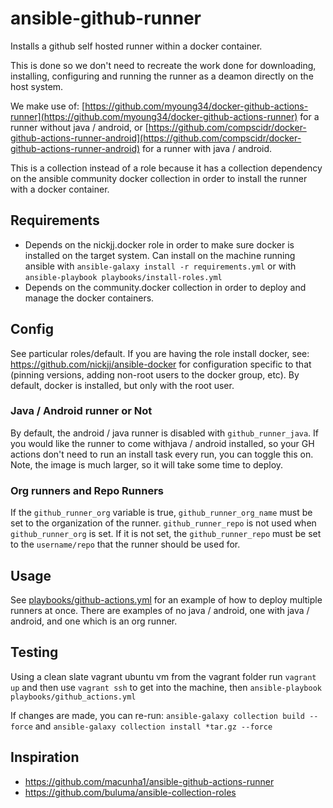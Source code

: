 # ansible-github-runner
Installs a github self hosted runner within a docker container.

This is done so we don't need to recreate the work done for
downloading, installing, configuring and running the runner
as a deamon directly on the host system.

We make use of: [https://github.com/myoung34/docker-github-actions-runner](https://github.com/myoung34/docker-github-actions-runner)
for a runner without java / android, or [https://github.com/compscidr/docker-github-actions-runner-android](https://github.com/compscidr/docker-github-actions-runner-android)
for a runner with java / android.

This is a collection instead of a role because it has a collection
dependency on the ansible community docker collection in order
to install the runner with a docker container.

## Requirements
- Depends on the nickjj.docker role in order to make sure docker is installed
on the target system. Can install on the machine running ansible with
`ansible-galaxy install -r requirements.yml` or with `ansible-playbook playbooks/install-roles.yml`
- Depends on the community.docker collection in order to deploy and manage the docker containers.

## Config
See particular roles/default. If you are having the role install docker, see:
https://github.com/nickjj/ansible-docker for configuration specific to that (pinning versions,
adding non-root users to the docker group, etc). By default, docker is installed, but only
with the root user.

### Java / Android runner or Not
By default, the android / java runner is disabled with `github_runner_java`. If you would like the
runner to come withjava / android installed, so your GH actions don't need to run an install task every run,
you can toggle this on. Note, the image is much larger, so it will take some time to deploy.

### Org runners and Repo Runners
If the `github_runner_org` variable is true, `github_runner_org_name` must be set to the organization
of the runner. `github_runner_repo` is not used when `github_runner_org` is set. If it is not set,
the `github_runner_repo` must be set to the `username/repo` that the runner should be used for.

## Usage
See [playbooks/github-actions.yml](playbooks/github-actions.yml) for an example of how to deploy multiple
runners at once. There are examples of no java / android, one with java / android, and one which is an org
runner.

## Testing
Using a clean slate vagrant ubuntu vm from the vagrant folder run `vagrant up` and then
use `vagrant ssh` to get into the machine, then `ansible-playbook playbooks/github_actions.yml`

If changes are made, you can re-run: `ansible-galaxy collection build --force` and
`ansible-galaxy collection install *tar.gz --force`

## Inspiration
* https://github.com/macunha1/ansible-github-actions-runner
* https://github.com/buluma/ansible-collection-roles